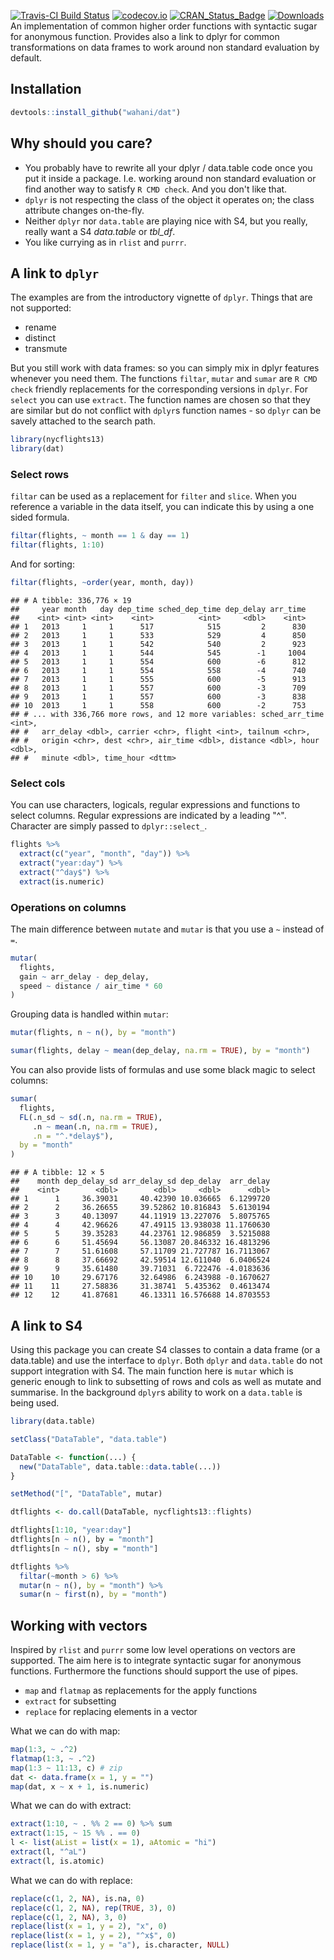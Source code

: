 [![Travis-CI Build Status](https://travis-ci.org/wahani/dat.svg?branch=master)](https://travis-ci.org/wahani/dat)
[![codecov.io](https://codecov.io/github/wahani/dat/coverage.svg?branch=master)](https://codecov.io/github/wahani/dat?branch=master)
[![CRAN_Status_Badge](http://www.r-pkg.org/badges/version/dat)](http://cran.r-project.org/package=dat)
[![Downloads](http://cranlogs.r-pkg.org/badges/dat?color=brightgreen)](http://www.r-pkg.org/pkg/dat)
An implementation of common higher order functions with syntactic
sugar for anonymous function. Provides also a link to dplyr for common
transformations on data frames to work around non standard evaluation by
default.

## Installation


```r
devtools::install_github("wahani/dat")
```

## Why should you care?

- You probably have to rewrite all your dplyr / data.table code once you put it 
inside a package. I.e. working around non standard evaluation or find another
way to satisfy `R CMD check`. And you don't like that.
- `dplyr` is not respecting the class of the object it operates on; the class
attribute changes on-the-fly.
- Neither `dplyr` nor `data.table` are playing nice with S4, but you really,
really want a S4 *data.table* or *tbl_df*.
- You like currying as in `rlist` and `purrr`.


## A link to `dplyr`

The examples are from the introductory vignette of `dplyr`. Things that are not
supported:

- rename
- distinct
- transmute

But you still work with data frames: so you can simply mix in dplyr features 
whenever you need them. The functions `filtar`, `mutar` and `sumar` are `R CMD 
check` friendly replacements for the corresponding versions in `dplyr`. For 
`select` you can use `extract`. The function names are chosen so that they are 
similar but do not conflict with `dplyr`s function names - so `dplyr` can be
savely attached to the search path.


```r
library(nycflights13)
library(dat)
```

### Select rows

`filtar` can be used as a replacement for `filter` and `slice`. When you
reference a variable in the data itself, you can indicate this by using a one
sided formula.


```r
filtar(flights, ~ month == 1 & day == 1)  
filtar(flights, 1:10)
```

And for sorting:


```r
filtar(flights, ~order(year, month, day))
```

```
## # A tibble: 336,776 × 19
##     year month   day dep_time sched_dep_time dep_delay arr_time
##    <int> <int> <int>    <int>          <int>     <dbl>    <int>
## 1   2013     1     1      517            515         2      830
## 2   2013     1     1      533            529         4      850
## 3   2013     1     1      542            540         2      923
## 4   2013     1     1      544            545        -1     1004
## 5   2013     1     1      554            600        -6      812
## 6   2013     1     1      554            558        -4      740
## 7   2013     1     1      555            600        -5      913
## 8   2013     1     1      557            600        -3      709
## 9   2013     1     1      557            600        -3      838
## 10  2013     1     1      558            600        -2      753
## # ... with 336,766 more rows, and 12 more variables: sched_arr_time <int>,
## #   arr_delay <dbl>, carrier <chr>, flight <int>, tailnum <chr>,
## #   origin <chr>, dest <chr>, air_time <dbl>, distance <dbl>, hour <dbl>,
## #   minute <dbl>, time_hour <dttm>
```


### Select cols

You can use characters, logicals, regular expressions and functions to select
columns. Regular expressions are indicated by a leading "^". Character are
simply passed to `dplyr::select_`.


```r
flights %>%
  extract(c("year", "month", "day")) %>%
  extract("year:day") %>%
  extract("^day$") %>%
  extract(is.numeric)
```


### Operations on columns

The main difference between `mutate` and `mutar` is that you use a `~`
instead of `=`.
    

```r
mutar(
  flights,
  gain ~ arr_delay - dep_delay,
  speed ~ distance / air_time * 60
)
```

Grouping data is handled within `mutar`:


```r
mutar(flights, n ~ n(), by = "month")
```


```r
sumar(flights, delay ~ mean(dep_delay, na.rm = TRUE), by = "month")
```

You can also provide lists of formulas and use some black magic to select
columns:
    

```r
sumar(
  flights,
  FL(.n_sd ~ sd(.n, na.rm = TRUE),
     .n ~ mean(.n, na.rm = TRUE),
     .n = "^.*delay$"), 
  by = "month"
)
```

```
## # A tibble: 12 × 5
##    month dep_delay_sd arr_delay_sd dep_delay  arr_delay
##    <int>        <dbl>        <dbl>     <dbl>      <dbl>
## 1      1     36.39031     40.42390 10.036665  6.1299720
## 2      2     36.26655     39.52862 10.816843  5.6130194
## 3      3     40.13097     44.11919 13.227076  5.8075765
## 4      4     42.96626     47.49115 13.938038 11.1760630
## 5      5     39.35283     44.23761 12.986859  3.5215088
## 6      6     51.45694     56.13087 20.846332 16.4813296
## 7      7     51.61608     57.11709 21.727787 16.7113067
## 8      8     37.66692     42.59514 12.611040  6.0406524
## 9      9     35.61480     39.71031  6.722476 -4.0183636
## 10    10     29.67176     32.64986  6.243988 -0.1670627
## 11    11     27.58836     31.38741  5.435362  0.4613474
## 12    12     41.87681     46.13311 16.576688 14.8703553
```


## A link to S4

Using this package you can create S4 classes to contain a data frame (or a
data.table) and use the interface to `dplyr`. Both `dplyr` and `data.table` do
not support integration with S4. The main function here is `mutar` which is
generic enough to link to subsetting of rows and cols as well as mutate and
summarise. In the background `dplyr`s ability to work on a `data.table` is being
used.


```r
library(data.table)

setClass("DataTable", "data.table")

DataTable <- function(...) {
  new("DataTable", data.table::data.table(...))
}

setMethod("[", "DataTable", mutar)

dtflights <- do.call(DataTable, nycflights13::flights)

dtflights[1:10, "year:day"]
dtflights[n ~ n(), by = "month"]
dtflights[n ~ n(), sby = "month"]

dtflights %>%
  filtar(~month > 6) %>%
  mutar(n ~ n(), by = "month") %>%
  sumar(n ~ first(n), by = "month")
```


## Working with vectors

Inspired by `rlist` and `purrr` some low level operations on vectors are
supported. The aim here is to integrate syntactic sugar for anonymous functions.
Furthermore the functions should support the use of pipes.

- `map` and `flatmap` as replacements for the apply functions
- `extract` for subsetting
- `replace` for replacing elements in a vector

What we can do with map:


```r
map(1:3, ~ .^2)
flatmap(1:3, ~ .^2)
map(1:3 ~ 11:13, c) # zip
dat <- data.frame(x = 1, y = "")
map(dat, x ~ x + 1, is.numeric)
```

What we can do with extract:


```r
extract(1:10, ~ . %% 2 == 0) %>% sum
extract(1:15, ~ 15 %% . == 0)
l <- list(aList = list(x = 1), aAtomic = "hi")
extract(l, "^aL")
extract(l, is.atomic)
```

What we can do with replace:


```r
replace(c(1, 2, NA), is.na, 0)
replace(c(1, 2, NA), rep(TRUE, 3), 0)
replace(c(1, 2, NA), 3, 0)
replace(list(x = 1, y = 2), "x", 0)
replace(list(x = 1, y = 2), "^x$", 0)
replace(list(x = 1, y = "a"), is.character, NULL)
```
